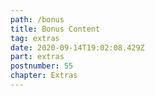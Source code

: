 ```yaml
---
path: /bonus
title: Bonus Content
tag: extras
date: 2020-09-14T19:02:08.429Z
part: extras
postnumber: 55
chapter: Extras
---
```

